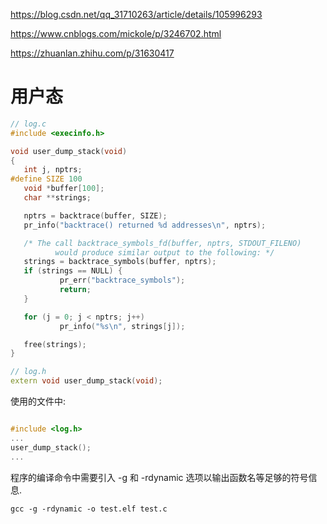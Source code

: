 
https://blog.csdn.net/qq_31710263/article/details/105996293

https://www.cnblogs.com/mickole/p/3246702.html

https://zhuanlan.zhihu.com/p/31630417

# 用户态

```cpp
// log.c
#include <execinfo.h>

void user_dump_stack(void)
{
   int j, nptrs;
#define SIZE 100
   void *buffer[100];
   char **strings;

   nptrs = backtrace(buffer, SIZE);
   pr_info("backtrace() returned %d addresses\n", nptrs);

   /* The call backtrace_symbols_fd(buffer, nptrs, STDOUT_FILENO)
          would produce similar output to the following: */
   strings = backtrace_symbols(buffer, nptrs);
   if (strings == NULL) {
           pr_err("backtrace_symbols");
           return;
   }

   for (j = 0; j < nptrs; j++)
           pr_info("%s\n", strings[j]);

   free(strings);
}
```

```cpp
// log.h
extern void user_dump_stack(void);
```

使用的文件中:

```cpp

#include <log.h>
...
user_dump_stack();
...
```

程序的编译命令中需要引入 -g 和 -rdynamic 选项以输出函数名等足够的符号信息. 

```
gcc -g -rdynamic -o test.elf test.c
```